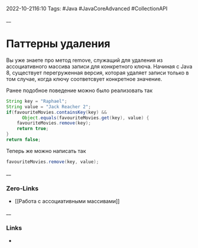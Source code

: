 2022-10-2116:10
Tags: #Java #JavaCoreAdvanced #CollectionAPI 

__
# Паттерны удаления
Вы уже знаете про метод remove, служащий для удаления из ассоциативного массива записи для конкретного ключа. Начиная с Java 8, существует перегруженная версия, которая удаляет записи только в том случае, когда ключу соответсвует конкретное значение. 

Ранее подобное поведение можно было реализовать так
```java
String key = "Raphael";
String value = "Jack Reacher 2";
if(favouriteMovies.containsKey(key) && 
	  Object.equals(favouriteMovies.get(key), value) {
	favouriteMovies.remove(key);
	return true;	  
}
return false;
```

Теперь же можно написать так
```java
favouriteMovies.remove(key, value);
```
__
### Zero-Links
- [[Работа с ассоциативными массивами]]

__
### Links
- 

